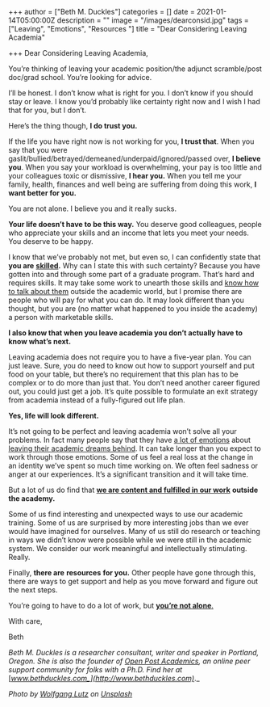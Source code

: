 +++
author = ["Beth M. Duckles"]
categories = []
date = 2021-01-14T05:00:00Z
description = ""
image = "/images/dearconsid.jpg"
tags = ["Leaving", "Emotions", "Resources "]
title = "Dear Considering Leaving Academia"

+++
Dear Considering Leaving Academia,

You’re thinking of leaving your academic position/the adjunct scramble/post doc/grad school. You’re looking for advice.

I’ll be honest. I don’t know what is right for you. I don’t know if you should stay or leave. I know you’d probably like certainty right now and I wish I had that for you, but I don’t.

Here’s the thing though, **I do trust you.**

If the life you have right now is not working for you, **I trust that**. When you say that you were gaslit/bullied/betrayed/demeaned/underpaid/ignored/passed over, **I believe you**. When you say your workload is overwhelming, your pay is too little and your colleagues toxic or dismissive, **I hear you.** When you tell me your family, health, finances and well being are suffering from doing this work, **I want better for you.**

You are not alone. I believe you and it really sucks.

**Your life doesn’t have to be this way.** You deserve good colleagues, people who appreciate your skills and an income that lets you meet your needs. You deserve to be happy.

I know that we’ve probably not met, but even so, I can confidently state that **you are** [**skilled**](https://www.chronicle.com/article/Transferring-Your-Skills-to-a/46430)**.** Why can I state this with such certainty? Because you have gotten into and through some part of a graduate program. That’s hard and requires skills. It may take some work to unearth those skills and [know how to talk about them](https://www.chronicle.com/article/Transferring-Your-Skills-to-a/46430) outside the academic world, but I promise there are people who will pay for what you can do. It may look different than you thought, but you are (no matter what happened to you inside the academy) a person with marketable skills.

**I also know that when you leave academia you don’t actually have to know what’s next.**

Leaving academia does not require you to have a five-year plan. You can just leave. Sure, you do need to know out how to support yourself and put food on your table, but there’s no requirement that this plan has to be complex or to do more than just that. You don’t need another career figured out, you could just get a job. It’s quite possible to formulate an exit strategy from academia instead of a fully-figured out life plan.

**Yes, life will look different.**

It’s not going to be perfect and leaving academia won’t solve all your problems. In fact many people say that they have [a lot of emotions](https://theprofessorisin.com/2017/09/18/leaving-academia-the-trauma-of-identity-loss-a-postac-guest-post/) about [leaving their academic dreams behind](http://altacadvisor.com/2015/09/the-emotional-aftermath-of-leaving-academia/). It can take longer than you expect to work through those emotions. Some of us feel a real loss at the change in an identity we’ve spent so much time working on. We often feel sadness or anger at our experiences. It’s a significant transition and it will take time.

But a lot of us do find that [**we are content and fulfilled in our work**](https://www.timeshighereducation.com/blog/what-happens-when-academics-quit-good-things-it-turns-out) **outside the academy.**

Some of us find interesting and unexpected ways to use our academic training. Some of us are surprised by more interesting jobs than we ever would have imagined for ourselves. Many of us still do research or teaching in ways we didn’t know were possible while we were still in the academic system. We consider our work meaningful and intellectually stimulating. Really.

Finally, **there are** **resources** **for you.** Other people have gone through this, there are ways to get support and help as you move forward and figure out the next steps.

You’re going to have to do a lot of work, but [**you’re not alone**.](https://medium.com/@bduckles/five-steps-for-leaving-academia-99bf4fbabf12)

With care,

Beth

_Beth M. Duckles is a researcher consultant, writer and speaker in Portland, Oregon. She is also the founder of_ [_Open Post Academics_](https://openpostac.org/)_, an online peer support community for folks with a Ph.D. Find her at_ [_www.bethduckles.com_](http://www.bethduckles.com)_._

_Photo by_ [_Wolfgang Lutz_](https://unsplash.com/photos/s1q4iVYznm0?utm_source=unsplash&utm_medium=referral&utm_content=creditCopyText) _on_ [_Unsplash_](https://unsplash.com/collections/4453217/athenas?utm_source=unsplash&utm_medium=referral&utm_content=creditCopyText)